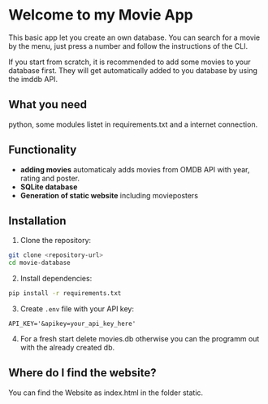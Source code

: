 # Welcome to my Movie App

This basic app let you create an own database. You can search for a movie by the menu, just press a number and follow the instructions of the CLI.

If you start from scratch, it is recommended to add some movies to your database first. They will get automatically added to you database by using the imddb API.

## What you need

python, some modules listet in requirements.txt and a internet connection.

## Functionality
- **adding movies** automaticaly adds movies from OMDB API with year, rating and poster.
- **SQLite database** 
- **Generation of static website** including movieposters

## Installation

1. Clone the repository:
```bash
git clone <repository-url>
cd movie-database
```

2. Install dependencies:
```bash
pip install -r requirements.txt
```

3. Create `.env` file with your API key:
```
API_KEY='&apikey=your_api_key_here'
```

4. For a fresh start delete movies.db otherwise you can the programm out with the already created db.


## Where do I find the website?
 You can find the Website as index.html in the folder static.